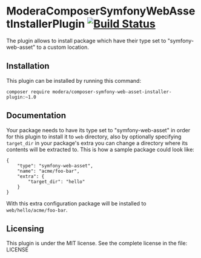 # ModeraComposerSymfonyWebAssetInstallerPlugin [![Build Status](https://travis-ci.org/modera/composer-symfony-web-asset-installer-plugin.svg?branch=master)](https://travis-ci.org/modera/composer-symfony-web-asset-installer-plugin)

The plugin allows to install package which have their type set to "symfony-web-asset" to a custom location. 

## Installation

This plugin can be installed by running this command:

    composer require modera/composer-symfony-web-asset-installer-plugin:~1.0
    
## Documentation

Your package needs to have its type set to "symfony-web-asset" in order for this plugin to install it to `web` directory,
also by optionally specifying `target_dir` in your package's extra you can change a directory where its contents will
be extracted to. This is how a sample package could look like:

    {
        "type": "symfony-web-asset",
        "name": "acme/foo-bar",
        "extra": {
            "target_dir": "hello"
        }
    }
    
With this extra configuration package will be installed to `web/hello/acme/foo-bar`.

## Licensing

This plugin is under the MIT license. See the complete license in the file:
LICENSE